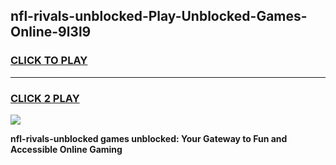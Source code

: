 
## nfl-rivals-unblocked-Play-Unblocked-Games-Online-9l3l9
<h3>
<a href="https://premium76.site?title=nfl-rivals-unblocked&ref=25A">CLICK TO PLAY</a></h3>
<hr>

<h3>
<a href="https://premium76.site?title=nfl-rivals-unblocked&ref=25A">CLICK 2 PLAY</a>
  
</h3>

<a href="https://premium76.site?title=nfl-rivals-unblocked&ref=25A"><img src="https://clearcache.store/games.png"></a>


**nfl-rivals-unblocked games unblocked: Your Gateway to Fun and Accessible Online Gaming**
